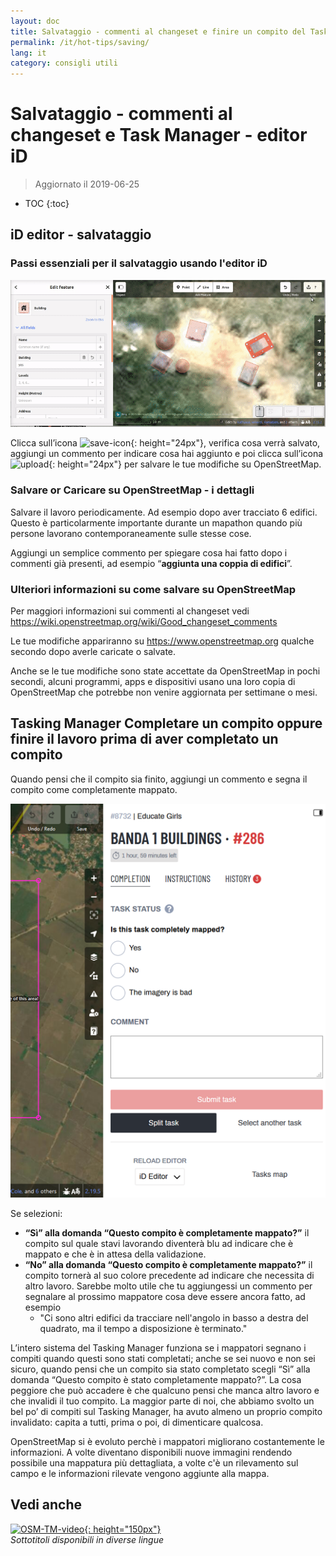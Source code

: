 ```yaml
---
layout: doc
title: Salvataggio - commenti al changeset e finire un compito del Task Manager e - editor iD
permalink: /it/hot-tips/saving/
lang: it
category: consigli utili
---
```


Salvataggio - commenti al changeset e Task Manager - editor iD
============

> Aggiornato il 2019-06-25

- TOC
{:toc}

iD editor - salvataggio
------------------

### Passi essenziali per il salvataggio usando l'editor iD ###

![saving OSM][]


Clicca sull’icona ![save-icon]{: height="24px"}, verifica cosa verrà salvato, aggiungi un commento per indicare cosa hai aggiunto e poi clicca sull’icona ![upload]{: height="24px"} per salvare le tue modifiche su OpenStreetMap.  

### Salvare or Caricare su OpenStreetMap - i dettagli ###

Salvare il lavoro periodicamente. Ad esempio dopo aver tracciato 6 edifici. Questo è particolarmente importante durante un mapathon quando più persone lavorano contemporaneamente sulle stesse cose.  

Aggiungi un semplice commento per spiegare cosa hai fatto dopo i commenti già presenti, ad esempio “**aggiunta una coppia di edifici**”.  

### Ulteriori informazioni su come salvare su OpenStreetMap ###

Per maggiori informazioni sui commenti al changeset vedi  <https://wiki.openstreetmap.org/wiki/Good_changeset_comments>  

Le tue modifiche appariranno su <https://www.openstreetmap.org> qualche secondo dopo averle caricate o salvate.  

Anche se le tue modifiche sono state accettate da OpenStreetMap in pochi secondi, alcuni programmi, apps e dispositivi usano una loro copia di OpenStreetMap che potrebbe non venire aggiornata per settimane o mesi.  

Tasking Manager Completare un compito oppure finire il lavoro prima di aver completato un compito  
-------------------------------------------------------------------

Quando pensi che il compito sia finito, aggiungi un commento e segna il compito come completamente mappato.

![Stop Mapping][]  

Se selezioni:

- **“Sì” alla domanda “Questo compito è completamente mappato?”** il compito sul quale stavi lavorando diventerà blu ad indicare che è mappato e che è in attesa della validazione.  
- **“No” alla domanda “Questo compito è completamente mappato?”** il compito tornerà al suo colore precedente ad indicare che necessita di altro lavoro. Sarebbe molto utile che tu aggiungessi un commento per segnalare al prossimo mappatore cosa deve essere ancora fatto, ad esempio  
    - "Ci sono altri edifici da tracciare nell'angolo in basso a destra del quadrato, ma il tempo a disposizione è terminato."  

L’intero sistema del Tasking Manager funziona se i mappatori segnano i compiti quando questi sono stati completati; anche se sei nuovo e non sei sicuro, quando pensi che un compito sia stato completato scegli “Sì” alla domanda “Questo compito è stato completamente mappato?”. La cosa peggiore che può accadere è che qualcuno pensi che manca altro lavoro e che invalidi il tuo compito. La maggior parte di noi, che abbiamo svolto un bel po’ di compiti sul Tasking Manager, ha avuto almeno un proprio compito invalidato: capita a tutti, prima o poi, di dimenticare qualcosa.  

OpenStreetMap si è evoluto perchè i mappatori migliorano costantemente le informazioni. A volte diventano disponibili nuove immagini rendendo possibile una mappatura più dettagliata, a volte c'è un rilevamento sul campo e le informazioni rilevate vengono aggiunte alla mappa.   

Vedi anche  
---------

[![OSM-TM-video]{: height="150px"}](https://www.youtube.com/watch?v=_feTGQXLf_M&list=PLb9506_-6FMHZ3nwn9heri3xjQKrSq1hN&index=9 "Humanitarian OpenStreetMap Team - Video formativi sul Gestore attività (tasking manager)")  
*Sottotitoli disponibili in diverse lingue*  



[saving OSM]:/images/hot-tips/saving.gif
[keymon]:/images/hot-tips/keymon.png
[Stop Mapping]:/images/hot-tips/20190625-TM-stop-mapping-800px.png
[id issues icon]: /images/hot-tips/id-issues.png
[warn when mapping]: /images/hot-tips/20190625-warn-when-mapping.png
[id issues]: /images/hot-tips/20190625-id-issues.png
[id issues everywhere]: /images/hot-tips/20190625-id-issues-everywhere.png
[save-icon]: /images/beginner/save-icon.png "Save icon"
[upload]: /images/beginner/upload.png "Caricamento"
[arrow-up]: /images/arrow-up.png
[OSM-TM-video]: /images/hot-tips/OSM-TM-video.png "Humanitarian OpenStreetMap Team - Tasking Manager Video Tutorial"